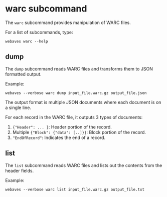 # warc subcommand

The `warc` subcommand provides manipulation of WARC files.

For a list of subcommands, type:

    webaves warc --help

## dump

The `dump` subcommand reads WARC files and transforms them to JSON formatted output.

Example:

    webaves --verbose warc dump input_file.warc.gz output_file.json

The output format is multiple JSON documents where each document is on a single line.

For each record in the WARC file, it outputs 3 types of documents:

1. `{"Header": ... }`: Header portion of the record.
2. Multiple `{"Block": {"data": [..]}}`: Block portion of the record.
3. `"EndOfRecord"`: Indicates the end of a record.

## list

The `list` subcommand reads WARC files and lists out the contents from the header fields.

Example:

    webaves --verbose warc list input_file.warc.gz output_file.txt
